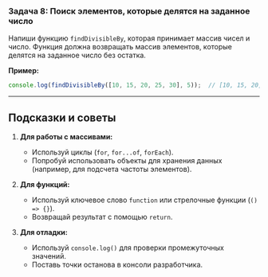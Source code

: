 ### Задача 8: Поиск элементов, которые делятся на заданное число
Напиши функцию `findDivisibleBy`, которая принимает массив чисел и число. Функция должна возвращать массив элементов, которые делятся на заданное число без остатка.

**Пример:**
```javascript
console.log(findDivisibleBy([10, 15, 20, 25, 30], 5));  // [10, 15, 20, 25, 30]
```

---

## Подсказки и советы

1. **Для работы с массивами:**
   - Используй циклы (`for`, `for...of`, `forEach`).
   - Попробуй использовать объекты для хранения данных (например, для подсчета частоты элементов).

2. **Для функций:**
   - Используй ключевое слово `function` или стрелочные функции (`() => {}`).
   - Возвращай результат с помощью `return`.

3. **Для отладки:**
   - Используй `console.log()` для проверки промежуточных значений.
   - Поставь точки останова в консоли разработчика.